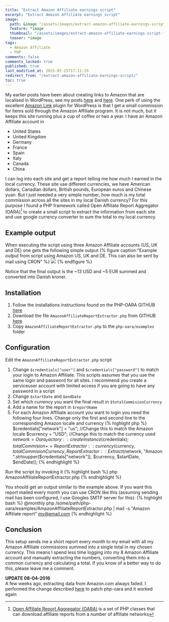 ```yaml
---
title: "Extract Amazon Affiliate earnings script"
excerpt: "Extract Amazon Affiliate earnings script"
image:
  path: &image "/assets/images/extract-amazon-affiliate-earnings-script-feature.png"
  feature: *image
  thumbnail: "/assets/images/extract-amazon-affiliate-earnings-script-feature-th.png"
  teaser: *image
tags:
  - Amazon Affiliate
  - PHP
comments: false
comments_locked: true
published: true
last_modified_at: 2015-07-25T17:11:19
redirect_from: "/extract-amazon-affiliate-earnings-script/"
toc: true
---
```

[^php-oara]: [Open Affiliate Report Aggregator (OARA)](https://github.com/fubralimited/php-oara) is a set of PHP classes that can download affiliate reports from a number of affiliate networks

My earlier posts have been about creating links to Amazon that are localised in WordPress, see my posts [here](/code/geo-targeted-amazon-affiliate-links-in-wordpress/) and [here](/code/amazon-affiliate-link-wp-super-cache-preload/). One perk of using the excellent [Amazon Link](https://wordpress.org/plugins/amazon-link/) plugin for WordPress is that I get a small commission for items sold through the Amazon Affiliate program. It is not much, but it keeps this site running plus a cup of coffee or two a year. I have an Amazon Affiliate account in

* United States
* United Kingdom
* Germany
* France
* Spain
* Italy
* Canada
* China

I can log into each site and get a report telling me how much I earned in the local currency. These site use different currencies, we have American dollars, Canadian dollars, British pounds, European euros and Chinese yuan. But I just needed a very simple number, how much is my total commission across all the sites in my local Danish currency? For this purpose I found a PHP framework called Open Affiliate Report Aggregator (OARA)[^php-oara] to create a small script to extract the information from each site and use google currency converter to sum the total to my local currency.

## Example output
When executing the script using three Amazon Affiliate accounts (US, UK and DE) one gets the following simple output
{% figure caption:"Example output from script using Amazon US, UK and DE. This can also be sent by mail using CRON" %}
![](/assets/images/extract-amazon-affiliate-earnings-script.jpg)
{% endfigure %}

Notice that the final output is the ~13 USD and ~5 EUR summed and converted into Danish kroner.
## Installation

1. Follow the installations instructions found on the PHP-OARA GITHUB [here](https://github.com/fubralimited/php-oara)
2. Download the file `AmazonAffiliateReportExtractor.php` from GITHUB [here](https://github.com/psirek/Amazon-Affiliate-Report-Extractor/blob/master/AmazonAffiliateReportExtractor.php)
3. Copy `AmazonAffiliateReportExtractor.php` to the `php-oara/examples` folder

## Configuration
Edit the `AmazonAffiliateReportExtractor.php` script

1. Change `$credentials["user"]` and `$credentials["password"]` to match your login to Amazon Affiliate. This scripts assumes that you use the same login and password for all sites. I recommend you create a serviceuser account with limited access if you are going to have any password in a script
2. Change `$startDate` and `$endDate`
3. Set which currency you want the final result in `$totalCommisionCurrency`
4. Add a name for the report in `$reportName`
5. For each Amazon Affiliate account you want to login you need the following four lines. Change only the first and second line to the corresponding Amazon locale and currency
{% highlight php %}
$credentials["network"] = "us"; //Change this to match the Amazon locale
$currency = "USD"; //Change this to match the currency used
$network = Oara_Factory::createInstance($credentials);
$totalCommision += ReportExtractor::currency($currency, $totalCommisionCurrency, ReportExtractor::Extract($network, "Amazon ".strtoupper($credentials["network"]), $currency, $startDate, $endDate));
{% endhighlight %}

Run the script by invoking it
{% highlight bash %}
php AmazonAffiliateReportExtractor.php
{% endhighlight %}

You should get an output similar to the example above. If you want this report mailed every month you can use CRON like this (assuming sending mail has been configured, I use Googles SMTP server for this):
{% highlight bash %}
@monthly php /some/path/php-oara/examples/AmazonAffiliateReportExtractor.php | mail -s "Amazon Affiliate report" my@email.com
{% endhighlight %}

## Conclusion
This setup sends me a short report every month to my email with all my Amazon Affiliate commissions summed into a single total in my chosen currency. This means I spend less time logging into my 8 Amazon Affiliate account and manually extracting the numbers, converting them into a common currency and calculating a total. If you know of a better way to do this, please leave me a comment.

**UPDATE 08-04-2016**  
A few weeks ago, extracting data from Amazon.com always failed. I performed the change described [here](https://github.com/fubralimited/php-oara/pull/41/commits/3c143741151b0fe30a902387211b939841703e23) to patch php-oara and it worked again
